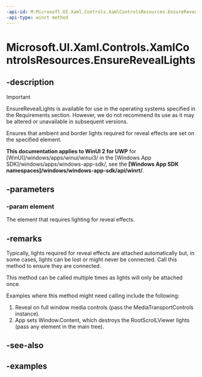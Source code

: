 ```yaml
---
-api-id: M:Microsoft.UI.Xaml.Controls.XamlControlsResources.EnsureRevealLights(Windows.UI.Xaml.UIElement)
-api-type: winrt method
---
```


<!-- Method syntax.
public void XamlControlsResources.EnsureRevealLights(UIElement element)
-->

# Microsoft.UI.Xaml.Controls.XamlControlsResources.EnsureRevealLights

## -description

> [!Important]
> EnsureRevealLights is available for use in the operating systems specified in the Requirements section. However, we do not recommend its use as it may be altered or unavailable in subsequent versions.

Ensures that ambient and border lights required for reveal effects are set on the specified element.

**This documentation applies to WinUI 2 for UWP** for [WinUI]/windows/apps/winui/winui3/ in the [Windows App SDK]/windows/apps/windows-app-sdk/, see the **[Windows App SDK namespaces]/windows/windows-app-sdk/api/winrt/**.

## -parameters

### -param element

The element that requires lighting for reveal effects.

## -remarks

Typically, lights required for reveal effects are attached automatically but, in some cases, lights can be lost or might never be connected. Call this method to ensure they are connected.

This method can be called multiple times as lights will only be attached once.

Examples where this method might need calling include the following:

1. Reveal on full window media controls (pass the MediaTransportControls instance).
2. App sets Window.Content, which destroys the RootScrolLViewer lights (pass any element in the main tree).

## -see-also

## -examples
